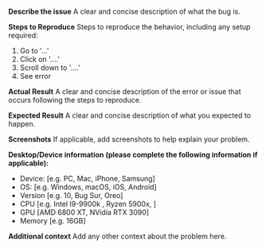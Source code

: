 **Describe the issue**
A clear and concise description of what the bug is.

**Steps to Reproduce**
Steps to reproduce the behavior, including any setup required:
1. Go to '...'
2. Click on '....'
3. Scroll down to '....'
4. See error

**Actual Result**
A clear and concise description of the error or issue that occurs following the steps to reproduce.

**Expected Result**
A clear and concise description of what you expected to happen.

**Screenshots**
If applicable, add screenshots to help explain your problem.

**Desktop/Device information (please complete the following information if applicable):**
 - Device: [e.g. PC, Mac, iPhone, Samsung] 
 - OS: [e.g. Windows, macOS, iOS, Android]
 - Version [e.g. 10, Bug Sur, Oreo]
 - CPU [e.g. Intel I9-9900k , Ryzen 5900x, ]
 - GPU [AMD 6800 XT, NVidia RTX 3090]
 - Memory [e.g. 16GB]

**Additional context**
Add any other context about the problem here.
